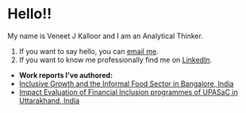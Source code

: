 # Hello!!
My name is Veneet J Kalloor and I am an Analytical Thinker.
1. If you want to say hello, you can [email me](mailto:veneetj@gmail.com).
2. If you want to know me professionally find me on [LinkedIn](https://www.linkedin.com/in/jasminevasandani/).

- **Work reports I've authored:**
- [Inclusive Growth and the Informal Food Sector in Bangalore, India](https://hungrycities.net/wp-content/uploads/2020/04/HCP20.pdf)
- [Impact Evaluation of Financial Inclusion programmes of UPASaC in Uttarakhand, India](http://nirdpr.org.in/nird_docs/rss/rs010720.pdf)
